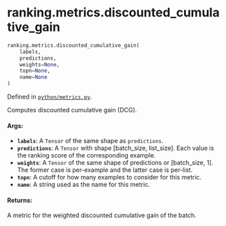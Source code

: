 <div itemscope itemtype="http://developers.google.com/ReferenceObject">
<meta itemprop="name" content="ranking.metrics.discounted_cumulative_gain" />
<meta itemprop="path" content="Stable" />
</div>

# ranking.metrics.discounted_cumulative_gain

``` python
ranking.metrics.discounted_cumulative_gain(
    labels,
    predictions,
    weights=None,
    topn=None,
    name=None
)
```



Defined in [`python/metrics.py`](https://github.com/tensorflow/ranking/tree/master/tensorflow_ranking/python/metrics.py).

<!-- Placeholder for "Used in" -->

Computes discounted cumulative gain (DCG).

#### Args:

* <b>`labels`</b>: A `Tensor` of the same shape as `predictions`.
* <b>`predictions`</b>: A `Tensor` with shape [batch_size, list_size]. Each value is
    the ranking score of the corresponding example.
* <b>`weights`</b>: A `Tensor` of the same shape of predictions or [batch_size, 1]. The
    former case is per-example and the latter case is per-list.
* <b>`topn`</b>: A cutoff for how many examples to consider for this metric.
* <b>`name`</b>: A string used as the name for this metric.


#### Returns:

A metric for the weighted discounted cumulative gain of the batch.